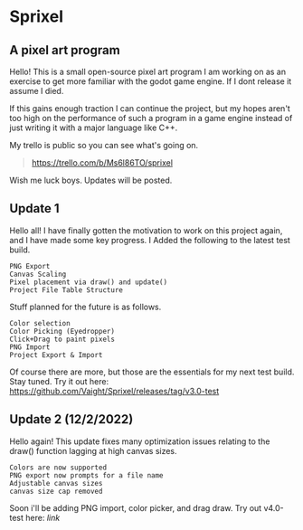 # Sprixel
## A pixel art program
Hello!
This is a small open-source pixel art program I am working on as an exercise to get more familiar with the godot game engine. If I dont release it assume I died.

If this gains enough traction I can continue the project, but my hopes aren't too high on the performance of such a program in a game engine instead of just writing it with a major language like C++.

My trello is public so you can see what's going on.
> https://trello.com/b/Ms6l86TO/sprixel

Wish me luck boys.
Updates will be posted.

## Update 1
Hello all!
I have finally gotten the motivation to work on this project again, and I have made some key progress.
I Added the following to the latest test build.
```
PNG Export
Canvas Scaling
Pixel placement via draw() and update()
Project File Table Structure
```
Stuff planned for the future is as follows.
```
Color selection
Color Picking (Eyedropper)
Click+Drag to paint pixels
PNG Import
Project Export & Import
```
Of course there are more, but those are the essentials for my next test build. Stay tuned.
Try it out here: https://github.com/Vaight/Sprixel/releases/tag/v3.0-test

## Update 2 (12/2/2022)
Hello again!
This update fixes many optimization issues relating to the draw() function lagging at high canvas sizes.
```
Colors are now supported
PNG export now prompts for a file name
Adjustable canvas sizes
canvas size cap removed
```
Soon i'll be adding PNG import, color picker, and drag draw.
Try out v4.0-test here: *link*

